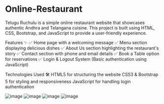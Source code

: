 # Online-Restaurant
Telugu Ruchulu is a simple online restaurant website that showcases authentic Andhra and Telangana cuisine. This project is built using HTML, CSS, Bootstrap, and JavaScript to provide a user-friendly experience.

Features ✨
✅ Home page with a welcoming message
✅ Menu section displaying delicious dishes
✅ About Us section highlighting the restaurant's story
✅ Contact section with phone and email details
✅ Book a Table option for reservations
✅ Login & Logout System (Basic authentication using JavaScript)

Technologies Used 🛠️
HTML5 for structuring the website
CSS3 & Bootstrap 5 for styling and responsiveness
JavaScript for handling login authentication


![image](https://github.com/user-attachments/assets/46c5edc4-5d2c-41c3-b4ce-f0c9cfd463d9)
![image](https://github.com/user-attachments/assets/625eda4a-26dc-4e1c-8c61-1f585b426350)
![image](https://github.com/user-attachments/assets/048e87ce-ec41-4719-bee1-efdc8e0bb241)
![image](https://github.com/user-attachments/assets/35c7a12d-0854-4930-9dfd-cde8fabb7a92)

